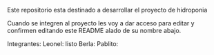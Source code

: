 Este repositorio esta destinado a desarrollar el proyecto de hidroponia

Cuando se integren al proyecto les voy a dar acceso para editar y confirmen editando este README alado de su nombre abajo.

Integrantes:
Leonel: listo
Berla:
Pablito: 
